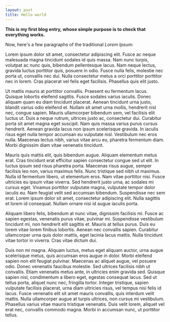 ```yaml
---
layout: post
title: Hello world
---
```


**This is my first blog entry, whose simple purpose is to check that everything works.**

Now, here's a few paragraphs of the traditional _Lorem Ipsum_:

Lorem ipsum dolor sit amet, consectetur adipiscing elit. Fusce ac neque malesuada magna tincidunt sodales id quis massa. Nam nunc turpis, volutpat ac nunc quis, bibendum pellentesque lacus. Nam neque lectus, gravida luctus porttitor quis, posuere in odio. Fusce nulla felis, molestie nec porta ut, convallis nec dui. Nulla consectetur metus a orci porttitor porttitor nec in lorem. Cras placerat vel felis eget facilisis. Phasellus quis elit justo.

Ut mattis mauris at porttitor convallis. Praesent eu fermentum lacus. Quisque lobortis eleifend sagittis. Fusce sodales varius iaculis. Donec aliquam quam eu diam tincidunt placerat. Aenean tincidunt urna justo, blandit varius odio eleifend et. Nullam sit amet urna mollis, hendrerit nisl nec, congue sapien. Mauris ullamcorper bibendum sem, vel facilisis elit luctus ut. Duis a neque rutrum, ultrices justo ac, consectetur dui. Curabitur porta sit amet magna eget suscipit. Nam quis massa varius purus cursus hendrerit. Aenean gravida lacus non ipsum scelerisque gravida. In iaculis risus eget nulla tempor accumsan eu vulputate nisl. Vestibulum nec eros nulla. Maecenas lectus nibh, varius vitae arcu eu, pharetra fermentum diam. Morbi dignissim diam vitae venenatis tincidunt.

Mauris quis mattis elit, quis bibendum augue. Aliquam elementum metus erat. Cras tincidunt erat efficitur sapien consectetur congue sed ut elit. In luctus ipsum sed risus pharetra porta. Maecenas risus augue, semper facilisis leo non, varius maximus felis. Nunc tristique sed nibh ut maximus. Nulla id fermentum libero, ut elementum eros. Nam vitae porttitor nisi. Fusce ultricies eu ipsum vitae viverra. Sed hendrerit justo urna, ac sodales mi cursus eget. Vivamus porttitor vulputate magna, vulputate tempor dolor iaculis eu. Nam feugiat velit sed accumsan bibendum. Suspendisse nec sem erat. Lorem ipsum dolor sit amet, consectetur adipiscing elit. Nulla sagittis et lorem id consequat. Nullam ornare nisi id augue iaculis porta.

Aliquam libero felis, bibendum at nunc vitae, dignissim facilisis mi. Fusce ac sapien egestas, venenatis purus vitae, pulvinar mi. Suspendisse vestibulum tincidunt mi, non hendrerit elit sagittis et. Mauris at tellus purus. Duis eu lorem vitae lorem finibus lobortis. Aenean nec convallis sapien. Curabitur ullamcorper urna quis dolor mattis, eget lacinia lacus mattis. Nulla tincidunt vitae tortor in viverra. Cras vitae dictum dui.

Duis non mi magna. Aliquam luctus, metus eget aliquam auctor, urna augue scelerisque metus, quis accumsan eros augue in dolor. Morbi eleifend sapien non elit feugiat pulvinar. Maecenas ac aliquet augue, vel posuere odio. Donec venenatis faucibus molestie. Sed ultrices facilisis nibh ut convallis. Etiam venenatis metus ante, in ultricies enim gravida sed. Quisque sapien nisl, condimentum a libero eget, egestas consequat lacus. Sed ut tellus porta, aliquet nunc nec, fringilla tortor. Integer tristique, sapien vulputate facilisis placerat, urna diam ultricies risus, vel tempus nisi felis id lacus. Fusce venenatis elit sit amet mauris convallis, quis interdum velit mattis. Nulla ullamcorper augue at turpis ultrices, non cursus mi vestibulum. Phasellus varius vitae mauris tristique venenatis. Duis velit lorem, aliquet vel erat nec, convallis commodo magna. Morbi in accumsan nunc, ut porttitor tellus.